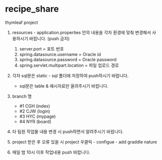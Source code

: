 # recipe_share
thymleaf project
1. resources - application.properties 안의 내용을 각자 환경에 맞춰 변경해서 사용하시기 바랍니다. (push 금지)
    1) server.port = 포트 번호
    2) spring.datasource.username = Oracle id
    3) spring.datasource.password = Oracle password
    4) spring.servlet.multipart.location = 파일 업로드 경로
    
2. 각자 sql문은 static - sql 폴더에 저장하여 push하시기 바랍니다.
    - sql문은 table & 예시자료만 올려주시기 바랍니다.
    
3. branch 명
    - #1 CGH  (index)
    - #2 CJW  (login)
    - #3 HYC  (mypage)
    - #4 NYR  (board)

4. 타 팀원 작업물 내용 변경 시 push하면서 알려주시기 바랍니다.

5. project 받은 후 오류 있을 시 project 우클릭 - configue - add graddle nature
 
6. 매일 밤 10시 이후 작업내용 push 바랍니다.
